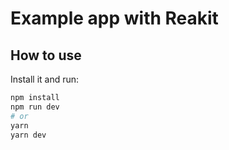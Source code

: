 # Example app with Reakit

## How to use
Install it and run:

```bash
npm install
npm run dev
# or
yarn
yarn dev
```

